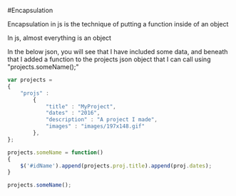 #Encapsulation

Encapsulation in js is the technique of putting a function inside of an object

In js, almost everything is an object

In the below json, you will see that I have included some data, and beneath that I added a function to the projects json object that I can call using "projects.someName();"

```JavaScript
var projects =
{
    "projs" :
        {
            "title" : "MyProject",
            "dates" : "2016",
            "description" : "A project I made",
            "images" : "images/197x148.gif"
        },
};

projects.someName = function()
{
    $('#idName').append(projects.proj.title).append(proj.dates);
}

projects.someName();
```
